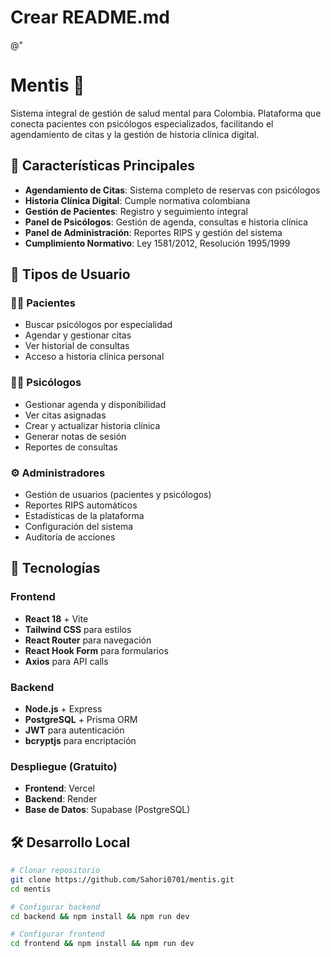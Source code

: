 # Crear README.md
@"
# Mentis 🧠

Sistema integral de gestión de salud mental para Colombia. Plataforma que conecta pacientes con psicólogos especializados, facilitando el agendamiento de citas y la gestión de historia clínica digital.

## 🏥 Características Principales

- **Agendamiento de Citas**: Sistema completo de reservas con psicólogos
- **Historia Clínica Digital**: Cumple normativa colombiana
- **Gestión de Pacientes**: Registro y seguimiento integral
- **Panel de Psicólogos**: Gestión de agenda, consultas e historia clínica
- **Panel de Administración**: Reportes RIPS y gestión del sistema
- **Cumplimiento Normativo**: Ley 1581/2012, Resolución 1995/1999

## 👥 Tipos de Usuario

### 🧑‍⚕️ Pacientes
- Buscar psicólogos por especialidad
- Agendar y gestionar citas
- Ver historial de consultas
- Acceso a historia clínica personal

### 👨‍⚕️ Psicólogos
- Gestionar agenda y disponibilidad
- Ver citas asignadas
- Crear y actualizar historia clínica
- Generar notas de sesión
- Reportes de consultas

### ⚙️ Administradores
- Gestión de usuarios (pacientes y psicólogos)
- Reportes RIPS automáticos
- Estadísticas de la plataforma
- Configuración del sistema
- Auditoría de acciones

## 🚀 Tecnologías

### Frontend
- **React 18** + Vite
- **Tailwind CSS** para estilos
- **React Router** para navegación
- **React Hook Form** para formularios
- **Axios** para API calls

### Backend
- **Node.js** + Express
- **PostgreSQL** + Prisma ORM
- **JWT** para autenticación
- **bcryptjs** para encriptación

### Despliegue (Gratuito)
- **Frontend**: Vercel
- **Backend**: Render
- **Base de Datos**: Supabase (PostgreSQL)

## 🛠️ Desarrollo Local

``````bash
# Clonar repositorio
git clone https://github.com/Sahori0701/mentis.git
cd mentis

# Configurar backend
cd backend && npm install && npm run dev

# Configurar frontend
cd frontend && npm install && npm run dev